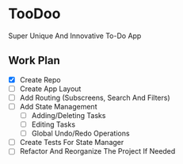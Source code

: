 # TooDoo
Super Unique And Innovative To-Do App

## Work Plan
- [x] Create Repo
- [ ] Create App Layout
- [ ] Add Routing (Subscreens, Search And Filters)
- [ ] Add State Management
  - [ ] Adding/Deleting Tasks
  - [ ] Editing Tasks
  - [ ] Global Undo/Redo Operations
- [ ] Create Tests For State Manager
- [ ] Refactor And Reorganize The Project If Needed
